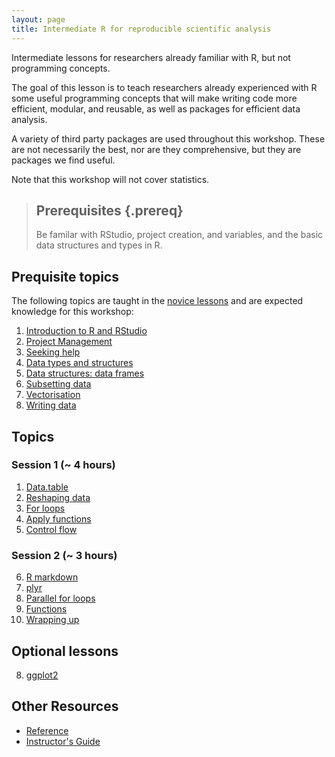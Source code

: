 ```yaml
---
layout: page
title: Intermediate R for reproducible scientific analysis
---
```


Intermediate lessons for researchers already familiar with R, but not programming concepts.

The goal of this lesson is to teach researchers already experienced with R 
some useful programming concepts that will make writing code more efficient,
modular, and reusable, as well as packages for efficient data analysis.

A variety of third party packages are used throughout this workshop. These
are not necessarily the best, nor are they comprehensive, but they are 
packages we find useful.

Note that this workshop will not cover statistics.

> ## Prerequisites {.prereq}
>
> Be familar with RStudio, project creation, and variables, and 
> the basic data structures and types in R.
>

## Prequisite topics

The following topics are taught in the 
[novice lessons](http://swcarpentry.github.io/r-novice-gapminder)
and are expected knowledge for this workshop:

1.  [Introduction to R and RStudio](01-rstudio-intro.html)
2.  [Project Management](02-project-intro.html)
3.  [Seeking help](03-seeking-help.html)
4.  [Data types and structures](04-data-structures-part1.html)
5.  [Data structures: data frames](05-data-structures-part2.html)
6.  [Subsetting data](06-data-subsetting.html)
7.  [Vectorisation](09-vectorisation.html)
8.  [Writing data](11-writing-data.html)

## Topics

### Session 1 (~ 4 hours)

1.  [Data.table](14-data-table.html)
2.  [Reshaping data](15-reshape2.html)
3.  [For loops](16-for.html)
4.  [Apply functions](17-apply.html)
5.  [Control flow](10-control-flow.html)

### Session 2 (~ 3 hours)

6.  [R markdown](18-rmd.html)
7.  [plyr](12-plyr.html)
8.  [Parallel for loops](19-foreach.html)
9.  [Functions](07-functions.html)
10. [Wrapping up](13-wrap-up.html)

## Optional lessons

8.  [ggplot2](08-plot-ggplot2.html)

## Other Resources

*   [Reference](reference.html)
*   [Instructor's Guide](instructors.html)
